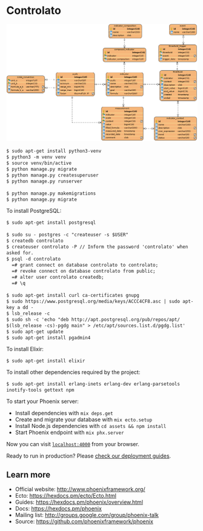 # Controlato

![Entity Relationship Diagram](docs/images/entity-relationship-diagram.png)

    $ sudo apt-get install python3-venv
    $ python3 -m venv venv
    $ source venv/bin/active
    $ python manage.py migrate
    $ python manage.py createsuperuser
    $ python manage.py runserver
    
    $ python manage.py makemigrations
    $ python manage.py migrate

To install PostgreSQL:

    $ sudo apt-get install postgresql

    $ sudo su - postgres -c "createuser -s $USER"
    $ createdb controlato
    $ createuser controlato -P // Inform the password 'controlato' when asked for.
    $ psql -d controlato
      =# grant connect on database controlato to controlato;
      =# revoke connect on database controlato from public;
      =# alter user controlato createdb;
      =# \q

    $ sudo apt-get install curl ca-certificates gnupg
    $ sudo https://www.postgresql.org/media/keys/ACCC4CF8.asc | sudo apt-key a dd -
    $ lsb_release -c
    $ sudo sh -c 'echo "deb http://apt.postgresql.org/pub/repos/apt/ $(lsb_release -cs)-pgdg main" > /etc/apt/sources.list.d/pgdg.list'
    $ sudo apt-get update
    $ sudo apt-get install pgadmin4

To install Elixir:

    $ sudo apt-get install elixir 
  
To install other dependencies required by the project:

    $ sudo apt-get install erlang-inets erlang-dev erlang-parsetools inotify-tools gettext npm

To start your Phoenix server:

  * Install dependencies with `mix deps.get`
  * Create and migrate your database with `mix ecto.setup`
  * Install Node.js dependencies with `cd assets && npm install`
  * Start Phoenix endpoint with `mix phx.server`

Now you can visit [`localhost:4000`](http://localhost:4000) from your browser.

Ready to run in production? Please [check our deployment guides](https://hexdocs.pm/phoenix/deployment.html).

## Learn more

  * Official website: http://www.phoenixframework.org/
  * Ecto: https://hexdocs.pm/ecto/Ecto.html
  * Guides: https://hexdocs.pm/phoenix/overview.html
  * Docs: https://hexdocs.pm/phoenix
  * Mailing list: http://groups.google.com/group/phoenix-talk
  * Source: https://github.com/phoenixframework/phoenix
